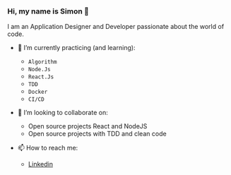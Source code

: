 ### Hi, my name is Simon 👋

I am an Application Designer and Developer passionate about the world of code.

- 🌱 I’m currently practicing (and learning):
  - ``Algorithm`` 
  - ``Node.Js``
  - ``React.Js``
  - ``TDD``
  - ``Docker``
  - ``CI/CD``

- 👯 I’m looking to collaborate on:
  - Open source projects React and NodeJS
  - Open source projects with TDD and clean code

- 📫 How to reach me:
  - [Linkedin](https://www.linkedin.com/in/simonpiquet/)

<!--
- 🤔 I’m looking for help with ...
- 💬 Ask me about ...
- 😄 Pronouns: ...
- ⚡ Fun fact: ...
-->
